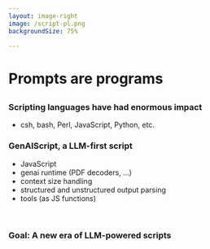 ```yaml
---
layout: image-right
image: /script-pl.png
backgroundSize: 75%

---
```

# Prompts are programs
##

### Scripting languages have had enormous impact
- csh, bash, Perl, JavaScript, Python, etc. 

<v-click>

### GenAIScript, a LLM-first script
- JavaScript
- genai runtime (PDF decoders, ...)
- context size handling
- structured and unstructured output parsing
- tools (as JS functions)

</v-click>

<v-click>

&nbsp;
### Goal: A new era of LLM-powered scripts


</v-click>